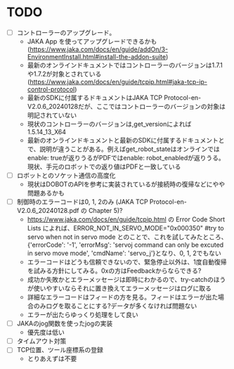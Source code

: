 # TODO

- [ ] コントローラーのアップグレード。
  - JAKA App を使ってアップグレードできるかも (https://www.jaka.com/docs/en/guide/addOn/3-EnvironmentInstall.html#install-the-addon-suite)
  - 最新のオンラインドキュメントではコントローラーのバージョンは1.7.1や1.7.2が対象とされている (https://www.jaka.com/docs/en/guide/tcpip.html#jaka-tcp-ip-control-protocol)
  - 最新のSDKに付属するドキュメントはJAKA TCP Protocol-en-V2.0.6_20240128だが、ここではコントローラーのバージョンの対象は明記されていない
  - 現状のコントローラーのバージョンは,get_versionによれば1.5.14_13_X64
  - 最新のオンラインドキュメントと最新のSDKに付属するドキュメントとで、説明が違うことがある。例えばget_robot_stateはオンラインではenable: trueが返りうるがPDFではenable: robot_enabledが返りうる。現状、手元のロボットでの返り値はPDFと一致している
- [ ] ロボットとのソケット通信の高度化
  - 現状はDOBOTのAPIを参考に実装されているが接続時の復帰などにやや問題あるかも
- [ ] 制御時のエラーコードは0, 1, 2のみ (JAKA TCP Protocol-en-V2.0.6_20240128.pdf の Chapter 5)?
  - https://www.jaka.com/docs/en/guide/tcpip.html の Error Code Short Lists によれば、ERROR_NOT_IN_SERVO_MODE="0x000350" #try to servo when not in servo mode とのことで、これを試してみたところ、{'errorCode': '-1', 'errorMsg': 'servoj command can only be excuted in servo move mode', 'cmdName': 'servo_j'}となり、0, 1, 2でもない
  - エラーコードはどうも信頼できないので、緊急停止以外は、1度自動復帰を試みる方針にしてみる。0xの方はFeedbackからならできる?
  - 成功か失敗かとエラーメッセージは即時にわかるので、try-catchのほうが使いやすいならそれに置き換えてエラーメッセージはログに取る
  - 詳細なエラーコードはフィードの方を見る。フィードはエラーが出た場合のみログを取ることにする?データが多くなければ問題ない
  - エラーが出たらゆっくり処理をして良い
- [ ] JAKAのjog関数を使ったjogの実装
  - 優先度は低い
- [ ] タイムアウト対策
- [ ] TCP位置、ツール座標系の登録
  - とりあえずは不要